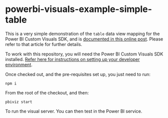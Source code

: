 # powerbi-visuals-example-simple-table

This is a very simple demonstration of the `table` data view mapping for the Power BI Custom Visuals SDK, and is [documented in this online post](https://coacervo.co/examples/table-dv-simple). Please refer to that article for further details.

To work with this repository, you will need the Power BI Custom Visuals SDK installed. [Refer here for instructions on setting up your developer environment](https://docs.microsoft.com/en-us/power-bi/developer/custom-visual-develop-tutorial#setting-up-the-developer-environment).

Once checked out, and the pre-requisites set up, you just need to run:

```
npm i
```

From the root of the checkout, and then:

```
pbiviz start
```

To run the visual server. You can then test in the Power BI service.
